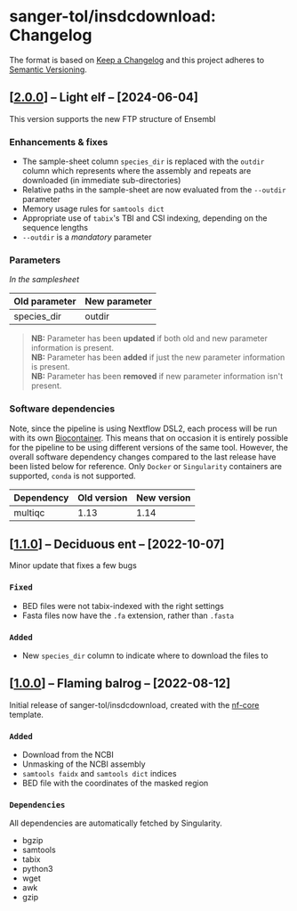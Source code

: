 # sanger-tol/insdcdownload: Changelog

The format is based on [Keep a Changelog](https://keepachangelog.com/en/1.0.0/)
and this project adheres to [Semantic Versioning](https://semver.org/spec/v2.0.0.html).

## [[2.0.0](https://github.com/sanger-tol/insdcdownload/releases/tag/2.0.0)] – Light elf – [2024-06-04]

This version supports the new FTP structure of Ensembl

### Enhancements & fixes

- The sample-sheet column `species_dir` is replaced with the `outdir` column which
  represents where the assembly and repeats are downloaded (in immediate sub-directories)
- Relative paths in the sample-sheet are now evaluated from the `--outdir` parameter
- Memory usage rules for `samtools dict`
- Appropriate use of `tabix`'s TBI and CSI indexing, depending on the sequence lengths
- `--outdir` is a _mandatory_ parameter

### Parameters

_In the samplesheet_

| Old parameter | New parameter |
| ------------- | ------------- |
| species_dir   | outdir        |

> **NB:** Parameter has been **updated** if both old and new parameter information is present. </br> **NB:** Parameter has been **added** if just the new parameter information is present. </br> **NB:** Parameter has been **removed** if new parameter information isn't present.

### Software dependencies

Note, since the pipeline is using Nextflow DSL2, each process will be run with its own [Biocontainer](https://biocontainers.pro/#/registry). This means that on occasion it is entirely possible for the pipeline to be using different versions of the same tool. However, the overall software dependency changes compared to the last release have been listed below for reference. Only `Docker` or `Singularity` containers are supported, `conda` is not supported.

| Dependency | Old version | New version |
| ---------- | ----------- | ----------- |
| multiqc    | 1.13        | 1.14        |

## [[1.1.0](https://github.com/sanger-tol/insdcdownload/releases/tag/1.1.0)] – Deciduous ent – [2022-10-07]

Minor update that fixes a few bugs

### `Fixed`

- BED files were not tabix-indexed with the right settings
- Fasta files now have the `.fa` extension, rather than `.fasta`

### `Added`

- New `species_dir` column to indicate where to download the files to

## [[1.0.0](https://github.com/sanger-tol/insdcdownload/releases/tag/1.0.0)] – Flaming balrog – [2022-08-12]

Initial release of sanger-tol/insdcdownload, created with the [nf-core](https://nf-co.re/) template.

### `Added`

- Download from the NCBI
- Unmasking of the NCBI assembly
- `samtools faidx` and `samtools dict` indices
- BED file with the coordinates of the masked region

### `Dependencies`

All dependencies are automatically fetched by Singularity.

- bgzip
- samtools
- tabix
- python3
- wget
- awk
- gzip

